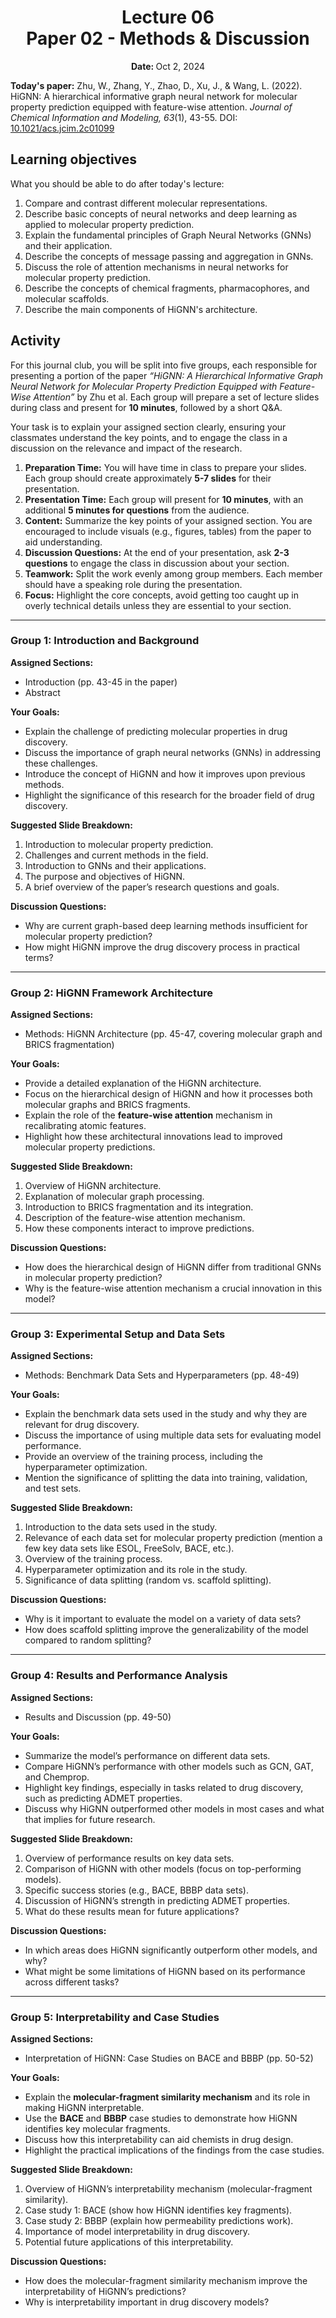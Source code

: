 <h1 align="center">
<b>Lecture 06</b><br>
Paper 02 - Methods & Discussion
</h1>
<p align="center"><b>Date: </b>Oct 2, 2024</p>

**Today's paper:** Zhu, W., Zhang, Y., Zhao, D., Xu, J., & Wang, L. (2022). HiGNN: A hierarchical informative graph neural network for molecular property prediction equipped with feature-wise attention. *Journal of Chemical Information and Modeling, 63*(1), 43-55. DOI: [10.1021/acs.jcim.2c01099](https://doi.org/10.1021/acs.jcim.2c01099)

## Learning objectives

What you should be able to do after today's lecture:

1.  Compare and contrast different molecular representations.
2.  Describe basic concepts of neural networks and deep learning as applied to molecular property prediction.
3.  Explain the fundamental principles of Graph Neural Networks (GNNs) and their application.
4.  Describe the concepts of message passing and aggregation in GNNs.
5.  Discuss the role of attention mechanisms in neural networks for molecular property prediction.
6.  Describe the concepts of chemical fragments, pharmacophores, and molecular scaffolds.
7.  Describe the main components of HiGNN's architecture.

## Activity

For this journal club, you will be split into five groups, each responsible for presenting a portion of the paper *“HiGNN: A Hierarchical Informative Graph Neural Network for Molecular Property Prediction Equipped with Feature-Wise Attention”* by Zhu et al.
Each group will prepare a set of lecture slides during class and present for **10 minutes**, followed by a short Q&A.

Your task is to explain your assigned section clearly, ensuring your classmates understand the key points, and to engage the class in a discussion on the relevance and impact of the research.

1.  **Preparation Time:** You will have time in class to prepare your slides. Each group should create approximately **5-7 slides** for their presentation.
2.  **Presentation Time:** Each group will present for **10 minutes**, with an additional **5 minutes for questions** from the audience.
3.  **Content:** Summarize the key points of your assigned section. You are encouraged to include visuals (e.g., figures, tables) from the paper to aid understanding.
4.  **Discussion Questions:** At the end of your presentation, ask **2-3 questions** to engage the class in discussion about your section.
5.  **Teamwork:** Split the work evenly among group members. Each member should have a speaking role during the presentation.
6.  **Focus:** Highlight the core concepts, avoid getting too caught up in overly technical details unless they are essential to your section.

---

### Group 1: Introduction and Background

**Assigned Sections:**

-   Introduction (pp. 43-45 in the paper)
-   Abstract

**Your Goals:**

-   Explain the challenge of predicting molecular properties in drug discovery.
-   Discuss the importance of graph neural networks (GNNs) in addressing these challenges.
-   Introduce the concept of HiGNN and how it improves upon previous methods.
-   Highlight the significance of this research for the broader field of drug discovery.

**Suggested Slide Breakdown:**

1.  Introduction to molecular property prediction.
2.  Challenges and current methods in the field.
3.  Introduction to GNNs and their applications.
4.  The purpose and objectives of HiGNN.
5.  A brief overview of the paper’s research questions and goals.

**Discussion Questions:**

-   Why are current graph-based deep learning methods insufficient for molecular property prediction?
-   How might HiGNN improve the drug discovery process in practical terms?

---

### Group 2: HiGNN Framework Architecture

**Assigned Sections:**

-   Methods: HiGNN Architecture (pp. 45-47, covering molecular graph and BRICS fragmentation)

**Your Goals:**

-   Provide a detailed explanation of the HiGNN architecture.
-   Focus on the hierarchical design of HiGNN and how it processes both molecular graphs and BRICS fragments.
-   Explain the role of the **feature-wise attention** mechanism in recalibrating atomic features.
-   Highlight how these architectural innovations lead to improved molecular property predictions.

**Suggested Slide Breakdown:**

1.  Overview of HiGNN architecture.
2.  Explanation of molecular graph processing.
3.  Introduction to BRICS fragmentation and its integration.
4.  Description of the feature-wise attention mechanism.
5.  How these components interact to improve predictions.

**Discussion Questions:**

-   How does the hierarchical design of HiGNN differ from traditional GNNs in molecular property prediction?
-   Why is the feature-wise attention mechanism a crucial innovation in this model?

---

### Group 3: Experimental Setup and Data Sets

**Assigned Sections:**

-   Methods: Benchmark Data Sets and Hyperparameters (pp. 48-49)

**Your Goals:**

-   Explain the benchmark data sets used in the study and why they are relevant for drug discovery.
-   Discuss the importance of using multiple data sets for evaluating model performance.
-   Provide an overview of the training process, including the hyperparameter optimization.
-   Mention the significance of splitting the data into training, validation, and test sets.

**Suggested Slide Breakdown:**

1.  Introduction to the data sets used in the study.
2.  Relevance of each data set for molecular property prediction (mention a few key data sets like ESOL, FreeSolv, BACE, etc.).
3.  Overview of the training process.
4.  Hyperparameter optimization and its role in the study.
5.  Significance of data splitting (random vs. scaffold splitting).

**Discussion Questions:**

-   Why is it important to evaluate the model on a variety of data sets?
-   How does scaffold splitting improve the generalizability of the model compared to random splitting?

---

### Group 4: Results and Performance Analysis

**Assigned Sections:**

-   Results and Discussion (pp. 49-50)

**Your Goals:**

-   Summarize the model’s performance on different data sets.
-   Compare HiGNN’s performance with other models such as GCN, GAT, and Chemprop.
-   Highlight key findings, especially in tasks related to drug discovery, such as predicting ADMET properties.
-   Discuss why HiGNN outperformed other models in most cases and what that implies for future research.

**Suggested Slide Breakdown:**

1.  Overview of performance results on key data sets.
2.  Comparison of HiGNN with other models (focus on top-performing models).
3.  Specific success stories (e.g., BACE, BBBP data sets).
4.  Discussion of HiGNN’s strength in predicting ADMET properties.
5.  What do these results mean for future applications?

**Discussion Questions:**

-   In which areas does HiGNN significantly outperform other models, and why?
-   What might be some limitations of HiGNN based on its performance across different tasks?

---

### Group 5: Interpretability and Case Studies

**Assigned Sections:**

-   Interpretation of HiGNN: Case Studies on BACE and BBBP (pp. 50-52)

**Your Goals:**

-   Explain the **molecular-fragment similarity mechanism** and its role in making HiGNN interpretable.
-   Use the **BACE** and **BBBP** case studies to demonstrate how HiGNN identifies key molecular fragments.
-   Discuss how this interpretability can aid chemists in drug design.
-   Highlight the practical implications of the findings from the case studies.

**Suggested Slide Breakdown:**

1.  Overview of HiGNN’s interpretability mechanism (molecular-fragment similarity).
2.  Case study 1: BACE (show how HiGNN identifies key fragments).
3.  Case study 2: BBBP (explain how permeability predictions work).
4.  Importance of model interpretability in drug discovery.
5.  Potential future applications of this interpretability.

**Discussion Questions:**

-   How does the molecular-fragment similarity mechanism improve the interpretability of HiGNN’s predictions?
-   Why is interpretability important in drug discovery models?
